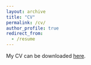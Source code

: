 ```yaml
---
layout: archive
title: "CV"
permalink: /cv/
author_profile: true
redirect_from:
  - /resume
---
```

My CV can be downloaded [here](http://shinghon.github.io/files/CV_Shing_Hon_1MAR2021_Short.pdf).
